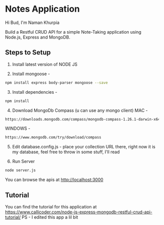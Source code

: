 # Notes Application
Hi Bud,
I'm Naman Khurpia

Build a Restful CRUD API for a simple Note-Taking application using Node.js, Express and MongoDB.

## Steps to Setup

1. Install latest version of NODE JS

2. Install mongoose - 
```bash
npm install express body-parser mongoose --save
```
3. Install dependencies -
```bash
npm install
```

4. Download MongoDb Compass (u can use any mongo client)
MAC -
```bash
https://downloads.mongodb.com/compass/mongodb-compass-1.26.1-darwin-x64.dmg
```
WINDOWS -
```bash
https://www.mongodb.com/try/download/compass
```

5. Edit database.config.js - place your collection URL there, right now it is my database, feel free to throw in some stuff, I'll read

6. Run Server

```bash
node server.js
```

You can browse the apis at <http://localhost:3000>

## Tutorial
You can find the tutorial for this application at <https://www.callicoder.com/node-js-express-mongodb-restful-crud-api-tutorial/>
PS - I edited this app a lil bit
